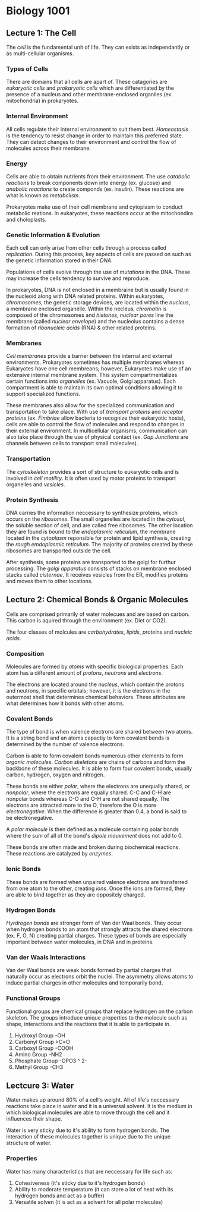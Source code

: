 # Biology 1001

## Lecture 1: The Cell
The *cell* is the fundamental unit of life. They can exists as independantly or as multi-cellular organisms.  

### Types of Cells
There are domains that all cells are apart of. These catagories are *eukaryotic cells* and *prokaryotic cells* which are differentiated by the presence of a nucleus and other membrane-enclosed organlles (ex. mitochondria) in prokaryotes.

### Internal Environment
All cells regulate their internal environment to suit them best. *Homeostasis* is the tendency to resist change in order to maintain this preferred state. They can detect changes to their environment and control the flow of molecules across their membrane.

### Energy
Cells are able to obtain nutrients from their environment. The use *catabolic reactions* to break components down into energy (ex. glucose) and *anabolic reactions* to create componds (ex. insulin). These reactions are what is known as *metabolism*.

Prokaryotes make use of their cell membrane and cytoplasm to conduct metabolic reations. In eukaryotes, these reactions occur at the mitochondira and choloplasts.

### Genetic Information & Evolution
Each cell can only arise from other cells through a process called *replication*. During this process, key aspects of cells are passed on such as the genetic information stored in their *DNA*.

Populations of cells evolve through the use of *mutations* in the DNA. These may increase the cells tendency to survive and reproduce.

In prokaryotes, DNA is not enclosed in a membraine but is usually found in the nucleoid along with DNA related proteins. Within eukaryotes, *chromosomes*, the genetic storage devices, are located within the *nucleus*, a membrane enclosed organelle. Within the necleus, *chromatin* is composed of the chromosomes and *histones*, *nuclear pores* line the membrane (called *nuclear envelope*) and the nucleolus contains a dense formation of *ribonucleic acids* (RNA) & other related proteins.

### Membranes
*Cell membranes* provide a barrier between the internal and external environments. Prokaryotes sometimes has multiple membranes whereas Eukaryotes have one cell membreans; however, Eukaryotes make use of an extensive internal membrane system. This system compartmentalizes certain functions into *organelles* (ex. Vacuole, Golgi apparatus). Each compartment is able to maintain its own optimal conditions allowing it to support specialized functions.

These membranes also allow for the specialized communication and transportation to take place. With use of *transport proteins* and *receptor proteins* (ex. *Fimbriae* allow bacteria to recognize their eukaryotic hosts), cells are able to control the flow of molecules and respond to changes in their external environment. In multicellular organisms, communication can also take place through the use of physical contact (ex. *Gap Junctions* are channels between cells to transport small molecules).

### Transportation
The *cytoskeleton* provides a sort of structure to eukaryotic cells and is involved in *cell motility*. It is often used by motor proteins to transport organelles and *vesicles*.

### Protein Synthesis
DNA carries the information neccessary to synthesize proteins, which occurs on the *ribosomes*. The small organelles are located in the *cytosol*, the soluble section of cell, and are called free ribosomes. The other location they are found is bound to the *endoplasmic reticulum*, the membrane located in the *cytoplasm* reponsible for protein and lipid synthesis, creating the *rough emdoplasmic reticulum*. The majority of proteins created by these ribosomes are transported outside the cell.

After synthesis, some proteins are transported to the golgi for furthur processing. The *golgi apparatus* consists of stacks on membrane enclosed stacks called *cisternae*. It receives vesicles from the ER, modifies proteins and moves them to other locations.

## Lecture 2: Chemical Bonds & Organic Molecules
Cells are comprised primarily of water molecues and are based on carbon. This carbon is aquired through the environment (ex. Diet or CO2).

The four classes of molcules are *carbohydrates*, *lipids*, *proteins* and *nucleic acids*.

### Composition
Molecules are formed by *atoms* with specific biological properties. Each atom has a different amount of *protons*, *neutrons* and *electrons*.

The electrons are located around the *nucleus*, which contain the protons and neutrons, in specific orbitals; however, it is the electrons in the outermost shell that determines chemical behaviors. These attributes are what determines how it bonds with other atoms.

### Covalent Bonds
The type of bond is when valence electrons are shared between two atoms. It is a string bond and an atoms capactiy to form covalent bonds is determined by the number of valence electrons.

Carbon is able to form covalent bonds numerous other elements to form *organic molecules*. *Carbon skeletons* are chains of carbons and form the backbone of these molecules. It is able to form four covalent bonds, usually carbon, hydrogen, oxygen and nitrogen. 

These bonds are either *polar*, where the electrons are unequally shared, or *nonpolar*, where the electrons are equally shared. C-C and C-H are nonpolar bonds whereas C-O and O-H are not shared equally. The electrons are attracted more to the O, therefore the O is more *electronegative*. When the difference is greater than 0.4, a bond is said to be electronegative.

A *polar molecule* is then defined as a molecule containing polar bonds where the sum of all of the bond's *dipole mouvement* does not add to 0.

These bonds are often made and broken during biochemical reactions. These reactions are catalyzed by *enzymes*.

### Ionic Bonds
These bonds are formed when unpaired valence electrons are transferred from one atom to the other, creating *ions*. Once the ions are formed, they are able to bind together as they are oppositely charged.

### Hydrogen Bonds
*Hyrdrogen bonds* are stronger form of Van der Waal bonds. They occur when hydrogen bonds to an atom that strongly attracts the shared electrons (ex. F, O, N) creating partial charges. These types of bonds are especially important between water molecules, in DNA and in proteins.

### Van der Waals Interactions
Van der Waal bonds are weak bonds formed by partial charges that naturally occur as electrons orbit the nuclei. The asymmetry allows atoms to induce partial charges in other molecules and temporarily bond.

### Functional Groups
Functional groups are chemical groups that replace hydrogen on the carbon skeleton. The groups introduce unique properties to the molecule such as shape, interactions and the reactions that it is able to participate in.

1. Hydroxyl Group -OH
2. Carbonyl Group >C=O
3. Carboxyl Group -COOH
4. Amino Group -NH2
5. Phosphate Group -OPO3 ^ 2-
6. Methyl Group -CH3

## Lectcure 3: Water
Water makes up around 80% of a cell's weight. All of life's neccessary reactions take place in water and it is a universal solvent. It is the medium in which biological molecules are able to move through the cell and it influences their shape.

Water is very sticky due to it's ability to form hydrogen bonds. The interaction of these molecules together is unique due to the unique structure of water.

### Properties
Water has many characteristics that are neccessary for life such as:
1. Cohesiveness (it's sticky due to it's hydrogen bonds)
2. Ability to moderate temperature (it can store a lot of heat with its hydrogen bonds and act as a buffer)
3. Versatile solven (it is act as a solvent for all polar molecules)